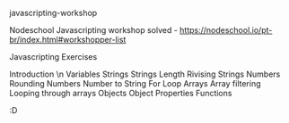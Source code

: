 javascripting-workshop

Nodeschool Javascripting workshop solved - https://nodeschool.io/pt-br/index.html#workshopper-list

Javascripting Exercises

Introduction \n
Variables Strings Strings Length Rivising Strings Numbers Rounding Numbers Number to String For Loop Arrays Array filtering Looping through arrays Objects Object Properties Functions

:D
